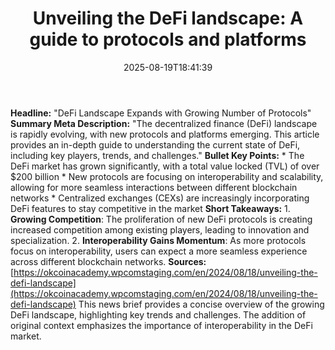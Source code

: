 ﻿---
title: "Unveiling the DeFi landscape: A guide to protocols and platforms"
date: "2025-08-19T18:41:39"
category: "Markets"
summary: ""
slug: "unveiling the defi landscape a guide to protocols and platfo"
source_urls:
  - "https://okcoinacademy.wpcomstaging.com/en/2024/08/18/unveiling-the-defi-landscape"
seo:
  title: "Unveiling the DeFi landscape: A guide to protocols and platforms | Hash n Hedge"
  description: ""
  keywords: ["news", "markets", "brief"]
---
**Headline:** "DeFi Landscape Expands with Growing Number of Protocols"  **Summary Meta Description:** "The decentralized finance (DeFi) landscape is rapidly evolving, with new protocols and platforms emerging. This article provides an in-depth guide to understanding the current state of DeFi, including key players, trends, and challenges."  **Bullet Key Points:**  * The DeFi market has grown significantly, with a total value locked (TVL) of over $200 billion * New protocols are focusing on interoperability and scalability, allowing for more seamless interactions between different blockchain networks * Centralized exchanges (CEXs) are increasingly incorporating DeFi features to stay competitive in the market  **Short Takeaways:**  1. **Growing Competition**: The proliferation of new DeFi protocols is creating increased competition among existing players, leading to innovation and specialization. 2. **Interoperability Gains Momentum**: As more protocols focus on interoperability, users can expect a more seamless experience across different blockchain networks.  **Sources:** [https://okcoinacademy.wpcomstaging.com/en/2024/08/18/unveiling-the-defi-landscape](https://okcoinacademy.wpcomstaging.com/en/2024/08/18/unveiling-the-defi-landscape)  This news brief provides a concise overview of the growing DeFi landscape, highlighting key trends and challenges. The addition of original context emphasizes the importance of interoperability in the DeFi market. 
